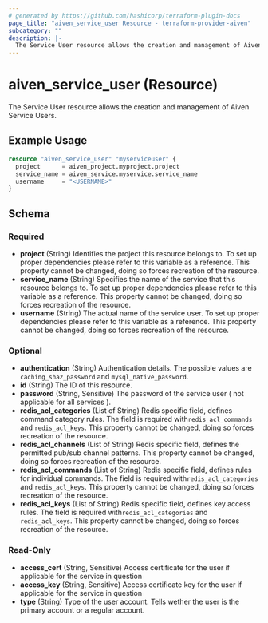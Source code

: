 ```yaml
---
# generated by https://github.com/hashicorp/terraform-plugin-docs
page_title: "aiven_service_user Resource - terraform-provider-aiven"
subcategory: ""
description: |-
  The Service User resource allows the creation and management of Aiven Service Users.
---
```


# aiven_service_user (Resource)

The Service User resource allows the creation and management of Aiven Service Users.

## Example Usage

```terraform
resource "aiven_service_user" "myserviceuser" {
  project      = aiven_project.myproject.project
  service_name = aiven_service.myservice.service_name
  username     = "<USERNAME>"
}
```

<!-- schema generated by tfplugindocs -->
## Schema

### Required

- **project** (String) Identifies the project this resource belongs to. To set up proper dependencies please refer to this variable as a reference. This property cannot be changed, doing so forces recreation of the resource.
- **service_name** (String) Specifies the name of the service that this resource belongs to. To set up proper dependencies please refer to this variable as a reference. This property cannot be changed, doing so forces recreation of the resource.
- **username** (String) The actual name of the service user. To set up proper dependencies please refer to this variable as a reference. This property cannot be changed, doing so forces recreation of the resource.

### Optional

- **authentication** (String) Authentication details. The possible values are `caching_sha2_password` and `mysql_native_password`.
- **id** (String) The ID of this resource.
- **password** (String, Sensitive) The password of the service user ( not applicable for all services ).
- **redis_acl_categories** (List of String) Redis specific field, defines command category rules. The field is required with`redis_acl_commands` and `redis_acl_keys`. This property cannot be changed, doing so forces recreation of the resource.
- **redis_acl_channels** (List of String) Redis specific field, defines the permitted pub/sub channel patterns. This property cannot be changed, doing so forces recreation of the resource.
- **redis_acl_commands** (List of String) Redis specific field, defines rules for individual commands. The field is required with`redis_acl_categories` and `redis_acl_keys`. This property cannot be changed, doing so forces recreation of the resource.
- **redis_acl_keys** (List of String) Redis specific field, defines key access rules. The field is required with`redis_acl_categories` and `redis_acl_keys`. This property cannot be changed, doing so forces recreation of the resource.

### Read-Only

- **access_cert** (String, Sensitive) Access certificate for the user if applicable for the service in question
- **access_key** (String, Sensitive) Access certificate key for the user if applicable for the service in question
- **type** (String) Type of the user account. Tells wether the user is the primary account or a regular account.


